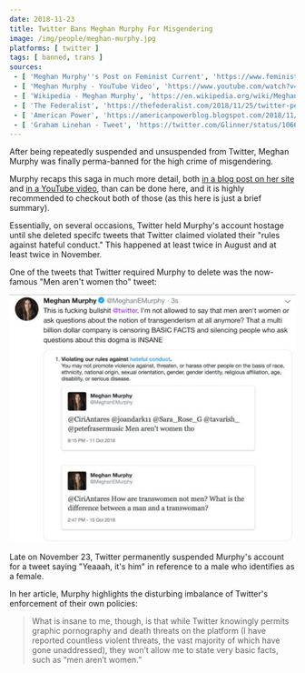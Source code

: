 ```yaml
---
date: 2018-11-23
title: Twitter Bans Meghan Murphy For Misgendering
image: /img/people/meghan-murphy.jpg
platforms: [ twitter ]
tags: [ banned, trans ]
sources:
 - [ 'Meghan Murphy''s Post on Feminist Current', 'https://www.feministcurrent.com/2018/11/20/twitter-wants-shut-right-wants-join-dont-think-either/' ]
 - [ 'Meghan Murphy - YouTube Video', 'https://www.youtube.com/watch?v=sqRyAoSzGrI' ]
 - [ 'Wikipedia - Meghan Murphy', 'https://en.wikipedia.org/wiki/Meghan_Murphy' ]
 - [ 'The Federalist', 'https://thefederalist.com/2018/11/25/twitter-permanently-bans-feminist-writing-men-arent-women/' ]
 - [ 'American Power', 'https://americanpowerblog.blogspot.com/2018/11/leading-canadian-feminist-meghan-murphy.html' ]
 - [ 'Graham Linehan - Tweet', 'https://twitter.com/Glinner/status/1066662588510072832' ]
---
```


After being repeatedly suspended and unsuspended from Twitter, Meghan Murphy was finally perma-banned for the high crime of misgendering.

Murphy recaps this saga in much more detail, both [in a blog post on her site](https://www.feministcurrent.com/2018/11/20/twitter-wants-shut-right-wants-join-dont-think-either/) and [in a YouTube video](https://www.youtube.com/watch?v=sqRyAoSzGrI), than can be done here, and it is highly recommended to checkout both of those (as this here is just a brief summary).

Essentially, on several occasions, Twitter held Murphy's account hostage until she deleted specifc tweets that Twitter claimed violated their "rules against hateful conduct."
This happened at least twice in August and at least twice in November.

One of the tweets that Twitter required Murphy to delete was the now-famous "Men aren't women tho" tweet:

![Tweet of Screenshot of Notice From Twitter](tweet-of-screenshot-of-notice.jpg)

Late on November 23, Twitter permanently suspended Murphy's account for a tweet saying "Yeaaah, it's him" in reference to a male who identifies as a female.

In her article, Murphy highlights the disturbing imbalance of Twitter's enforcement of their own policies:
> What is insane to me, though, is that while Twitter knowingly permits graphic pornography and death threats on the platform (I have reported countless violent threats, the vast majority of which have gone unaddressed), they won’t allow me to state very basic facts, such as “men aren’t women.”

